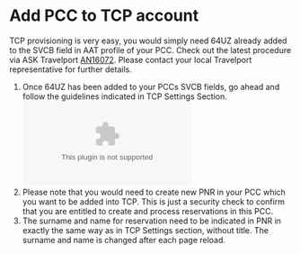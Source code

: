 # Add PCC to TCP account

TCP provisioning is very easy, you would simply need 64UZ already added to the SVCB field in AAT profile of your PCC. Check out the latest procedure via ASK Travelport [AN16072](https://goo.gl/A4PUc4). Please contact your local Travelport representative for further details.

1. Once 64UZ has been added to your PCCs SVCB fields, go ahead and follow the guidelines indicated in TCP Settings Section.![](../../.gitbook/assets/pccaddpng.bin)
2. Please note that you would need to create new PNR in your PCC which you want to be added into TCP. This is just a security check to confirm that you are entitled to create and process reservations in this PCC.
3. The surname and name for reservation need to be indicated in PNR in exactly the same way as in TCP Settings section, without title. The surname and name is changed after each page reload.

